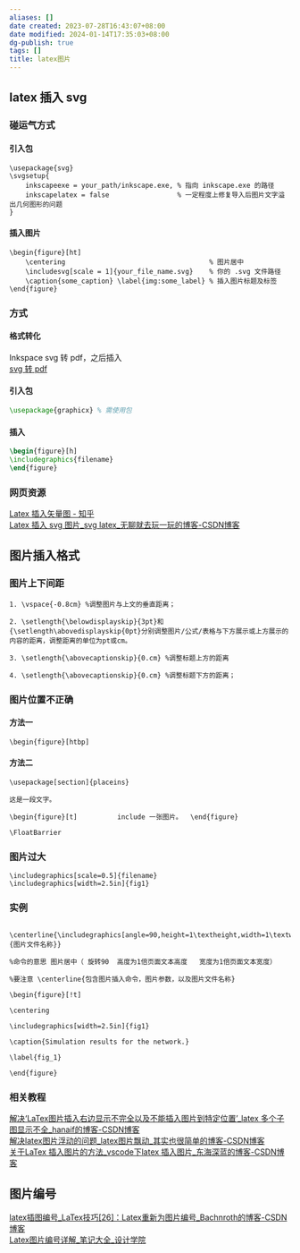 ```yaml
---
aliases: []
date created: 2023-07-28T16:43:07+08:00
date modified: 2024-01-14T17:35:03+08:00
dg-publish: true
tags: []
title: latex图片
---
```


## latex 插入 svg
### 碰运气方式
#### 引入包
```
\usepackage{svg}
\svgsetup{
    inkscapeexe = your_path/inkscape.exe, % 指向 inkscape.exe 的路径
    inkscapelatex = false                 % 一定程度上修复导入后图片文字溢出几何图形的问题
}

```
#### 插入图片
```
\begin{figure}[ht]
    \centering                                    % 图片居中
    \includesvg[scale = 1]{your_file_name.svg}    % 你的 .svg 文件路径
    \caption{some_caption} \label{img:some_label} % 插入图片标题及标签
\end{figure}
```
### 方式
#### 格式转化
Inkspace svg 转 pdf，之后插入  
[svg 转 pdf](../../../../3%20计算机/创建、效率与技巧/非编程软件/编辑与格式/格式转化.md#svg%20转%20pdf)
#### 引入包
```tex
\usepackage{graphicx} % 需使用包
```
#### 插入
```tex
\begin{figure}[h]
\includegraphics{filename}
\end{figure}
```
### 网页资源
[Latex 插入矢量图 - 知乎](https://zhuanlan.zhihu.com/p/359081998)  
[Latex 插入 svg 图片\_svg latex\_无聊就去玩一玩的博客-CSDN博客](https://blog.csdn.net/weixin_43852511/article/details/105599887)

## 图片插入格式
### 图片上下间距
```
1. \vspace{-0.8cm} %调整图⽚与上⽂的垂直距离；

2. \setlength{\belowdisplayskip}{3pt}和{\setlength\abovedisplayskip{0pt}分别调整图⽚/公式/表格与下⽅展⽰或上⽅展⽰的内容的距离，调整距离的单位为pt或cm。

3. \setlength{\abovecaptionskip}{0.cm} %调整标题上⽅的距离

4. \setlength{\abovecaptionskip}{0.cm} %调整标题下⽅的距离；
```
### 图片位置不正确
#### 方法一
```
\begin{figure}[htbp]
```
#### 方法二
```
\usepackage[section]{placeins}

这是一段文字。

\begin{figure}[t]          include 一张图片。  \end{figure}

\FloatBarrier

```
### 图片过大
```
\includegraphics[scale=0.5]{filename}
\includegraphics[width=2.5in]{fig1}
```
### 实例
```
 \centerline{\includegraphics[angle=90,height=1\textheight,width=1\textwidth]{图片文件名称}}

%命令的意思 图片居中（ 旋转90  高度为1倍页面文本高度   宽度为1倍页面文本宽度）

%要注意 \centerline{包含图片插入命令，图片参数，以及图片文件名称}

```

```
\begin{figure}[!t]

\centering

\includegraphics[width=2.5in]{fig1}

\caption{Simulation results for the network.}

\label{fig_1}

\end{figure}
```
### 相关教程
[解决‘LaTex图片插入右边显示不完全以及不能插入图片到特定位置’\_latex 多个子图显示不全\_hanaif的博客-CSDN博客](https://blog.csdn.net/hanjushi2/article/details/82961412)  
[解决latex图片浮动的问题\_latex图片飘动\_其实也很简单的博客-CSDN博客](https://blog.csdn.net/qq_34845880/article/details/124999338)  
[关于LaTex 插入图片的方法\_vscode下latex 插入图片\_东海深蓝的博客-CSDN博客](https://blog.csdn.net/m0_71303814/article/details/128111177)
## 图片编号
[latex插图编号\_LaTex技巧[26]：Latex重新为图片编号\_Bachnroth的博客-CSDN博客](https://blog.csdn.net/weixin_35649491/article/details/114723937)  
[Latex图片编号详解\_笔记大全\_设计学院](https://www.python100.com/html/90566.html)